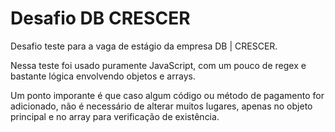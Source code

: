 # Desafio DB CRESCER

Desafio teste para a vaga de estágio da empresa DB | CRESCER.

Nessa teste foi usado puramente JavaScript, com um pouco de regex e bastante lógica envolvendo objetos e arrays.

Um ponto imporante é que caso algum código ou método de pagamento for adicionado, não é necessário de alterar muitos lugares, apenas no objeto principal e no array para verificação de existência.
